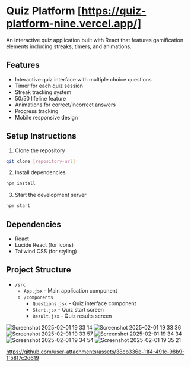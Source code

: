 # Quiz Platform [https://quiz-platform-nine.vercel.app/]

An interactive quiz application built with React that features gamification elements including streaks, timers, and animations.

## Features
- Interactive quiz interface with multiple choice questions
- Timer for each quiz session
- Streak tracking system
- 50/50 lifeline feature
- Animations for correct/incorrect answers
- Progress tracking
- Mobile responsive design

## Setup Instructions
1. Clone the repository
```bash
git clone [repository-url]
```

2. Install dependencies
```bash
npm install
```

3. Start the development server
```bash
npm start
```

## Dependencies
- React
- Lucide React (for icons)
- Tailwind CSS (for styling)

## Project Structure
- `/src`
  - `App.jsx` - Main application component
  - `/components`
    - `Questions.jsx` - Quiz interface component
    - `Start.jsx` - Quiz start screen
    - `Result.jsx` - Quiz results screen

![Screenshot 2025-02-01 19 33 14](https://github.com/user-attachments/assets/5f9985f2-a795-4533-a629-cc8272b316f7)
![Screenshot 2025-02-01 19 33 36](https://github.com/user-attachments/assets/51867d10-a68e-4066-8db5-bfac4dde2b5a)
![Screenshot 2025-02-01 19 33 57](https://github.com/user-attachments/assets/f5675a32-d42f-4e62-ba08-a76d1269ad72)
![Screenshot 2025-02-01 19 34 34](https://github.com/user-attachments/assets/26334c00-a40b-4deb-b158-6ef5747cca37)
![Screenshot 2025-02-01 19 34 54](https://github.com/user-attachments/assets/db9c0691-eac4-45d4-8442-b478ac811a9e)
![Screenshot 2025-02-01 19 35 21](https://github.com/user-attachments/assets/e8097ee7-49cd-4639-ad87-a8e3afee4ca9)



https://github.com/user-attachments/assets/38cb336e-11f4-491c-98b9-1f58f7c2d619



